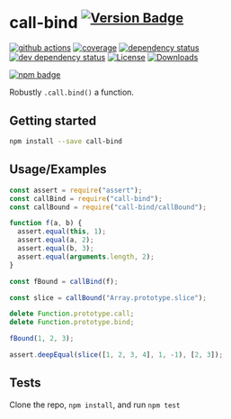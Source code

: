 # call-bind <sup>[![Version Badge][npm-version-svg]][package-url]</sup>

[![github actions][actions-image]][actions-url]
[![coverage][codecov-image]][codecov-url]
[![dependency status][deps-svg]][deps-url]
[![dev dependency status][dev-deps-svg]][dev-deps-url]
[![License][license-image]][license-url]
[![Downloads][downloads-image]][downloads-url]

[![npm badge][npm-badge-png]][package-url]

Robustly `.call.bind()` a function.

## Getting started

```sh
npm install --save call-bind
```

## Usage/Examples

```js
const assert = require("assert");
const callBind = require("call-bind");
const callBound = require("call-bind/callBound");

function f(a, b) {
  assert.equal(this, 1);
  assert.equal(a, 2);
  assert.equal(b, 3);
  assert.equal(arguments.length, 2);
}

const fBound = callBind(f);

const slice = callBound("Array.prototype.slice");

delete Function.prototype.call;
delete Function.prototype.bind;

fBound(1, 2, 3);

assert.deepEqual(slice([1, 2, 3, 4], 1, -1), [2, 3]);
```

## Tests

Clone the repo, `npm install`, and run `npm test`

[package-url]: https://npmjs.org/package/call-bind
[npm-version-svg]: https://versionbadg.es/ljharb/call-bind.svg
[deps-svg]: https://david-dm.org/ljharb/call-bind.svg
[deps-url]: https://david-dm.org/ljharb/call-bind
[dev-deps-svg]: https://david-dm.org/ljharb/call-bind/dev-status.svg
[dev-deps-url]: https://david-dm.org/ljharb/call-bind#info=devDependencies
[npm-badge-png]: https://nodei.co/npm/call-bind.png?downloads=true&stars=true
[license-image]: https://img.shields.io/npm/l/call-bind.svg
[license-url]: LICENSE
[downloads-image]: https://img.shields.io/npm/dm/call-bind.svg
[downloads-url]: https://npm-stat.com/charts.html?package=call-bind
[codecov-image]: https://codecov.io/gh/ljharb/call-bind/branch/main/graphs/badge.svg
[codecov-url]: https://app.codecov.io/gh/ljharb/call-bind/
[actions-image]: https://img.shields.io/endpoint?url=https://github-actions-badge-u3jn4tfpocch.runkit.sh/ljharb/call-bind
[actions-url]: https://github.com/ljharb/call-bind/actions
